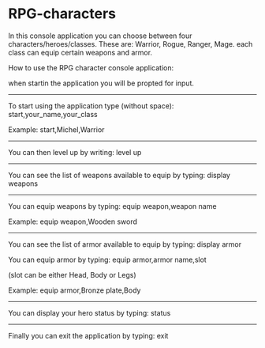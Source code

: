 # RPG-characters

In this console application you can choose between four characters/heroes/classes.
These are: Warrior, Rogue, Ranger, Mage.
each class can equip certain weapons and armor.

How to use the RPG character console application:

when startin the application you will be propted for input.

---------------------------------------------------------
To start using the application type (without space):
start,your_name,your_class

Example:
start,Michel,Warrior

--------------------------------------------------------
You can then level up by writing:
level up

--------------------------------------------------------
You can see the list of weapons available to equip by typing:
display weapons

--------------------------------------------------------
You can equip weapons by typing:
equip weapon,weapon name

Example:
equip weapon,Wooden sword

-------------------------------------------------------
You can see the list of armor available to equip by typing:
display armor

You can equip armor by typing:
equip armor,armor name,slot

(slot can be either Head, Body or Legs)

Example:
equip armor,Bronze plate,Body

--------------------------------------------------------
You can display your hero status by typing:
status

--------------------------------------------------------
Finally you can exit the application by typing:
exit
